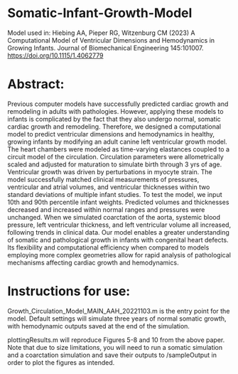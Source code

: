 # Somatic-Infant-Growth-Model
Model used in: Hiebing AA, Pieper RG, Witzenburg CM (2023) A Computational Model of Ventricular Dimensions and Hemodynamics in Growing Infants. Journal of Biomechanical Engineering 145:101007. https://doi.org/10.1115/1.4062779


# Abstract:
Previous computer models have successfully predicted cardiac growth and remodeling in adults with pathologies. However, applying these models to infants is complicated by the fact that they also undergo normal, somatic cardiac growth and remodeling. Therefore, we designed a computational model to predict ventricular dimensions and hemodynamics in healthy, growing infants by modifying an adult canine left ventricular growth model. The heart chambers were modeled as time-varying elastances coupled to a circuit model of the circulation. Circulation parameters were allometrically scaled and adjusted for maturation to simulate birth through 3 yrs of age. Ventricular growth was driven by perturbations in myocyte strain. The model successfully matched clinical measurements of pressures, ventricular and atrial volumes, and ventricular thicknesses within two standard deviations of multiple infant studies. To test the model, we input 10th and 90th percentile infant weights. Predicted volumes and thicknesses decreased and increased within normal ranges and pressures were unchanged. When we simulated coarctation of the aorta, systemic blood pressure, left ventricular thickness, and left ventricular volume all increased, following trends in clinical data. Our model enables a greater understanding of somatic and pathological growth in infants with congenital heart defects. Its flexibility and computational efficiency when compared to models employing more complex geometries allow for rapid analysis of pathological mechanisms affecting cardiac growth and hemodynamics.

# Instructions for use:
Growth_Circulation_Model_MAIN_AAH_20221103.m is the entry point for the model. Default settings will simulate three years of normal somatic growth, with hemodynamic outputs saved at the end of the simulation.

plottingResults.m will reproduce Figures 5-8 and 10 from the above paper. Note that due to size limitations, you will need to run a somatic simulation and a coarctation simulation and save their outputs to /sampleOutput in order to plot the figures as intended.
